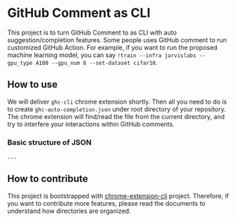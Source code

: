 # GitHub Comment as CLI 

This project is to turn GitHub Comment to as CLI with auto suggestion/completion features. Some people uses GitHub comment to run customized GitHub Action. For example, if you want to run the proposed machine learning model, you can say `!train --infra jarvislabs --gpu_type A100 --gpu_num 8 --set-dataset cifar10`. 

## How to use

We will deliver `ghc-cli` chrome extension shortly. Then all you need to do is to create `ghc-auto-completion.json` under root directory of your repository. The chrome extension will find/read the file from the current directory, and try to interfere your interactions within GitHub comments. 

### Basic structure of JSON 

```json
...
```

## How to contribute

This project is bootstrapped with [chrome-extension-cli](https://github.com/dutiyesh/chrome-extension-cli) project. Therefore, if you want to contribute more features, please read the documents to understand how directories are organized. 
